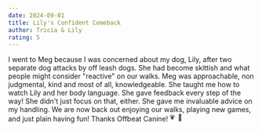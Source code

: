 ```yaml
---
date: 2024-09-01
title: Lily's Confident Comeback
author: Tricia & Lily
rating: 5
---
```

I went to Meg because I was concerned about my dog, Lily, after two separate dog attacks by off leash dogs. She had become skittish and what people might consider "reactive" on our walks. Meg was approachable, non judgmental, kind and most of all, knowledgeable. She taught me how to watch Lily and her body language. She gave feedback every step of the way! She didn't just focus on that, either. She gave me invaluable advice on my handling. We are now back out enjoying our walks, playing new games, and just plain having fun! Thanks Offbeat Canine! <img src="https://static.xx.fbcdn.net/images/emoji.php/v9/t9/2/16/1f497.png" alt="💗" class="xz74otr" width="16" height="16"><img src="https://static.xx.fbcdn.net/images/emoji.php/v9/tce/2/16/1f436.png" alt="🐶" class="xz74otr" width="16" height="16">